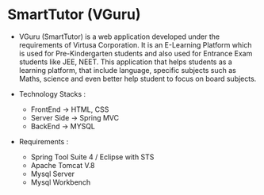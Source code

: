 # SmartTutor (VGuru)

* VGuru (SmartTutor) is a web application developed under the requirements of Virtusa Corporation. It is an E-Learning Platform which is used for Pre-Kindergarten students 
and also used for Entrance Exam students like JEE, NEET. This application that helps students as a learning platform, that include language, specific subjects such as Maths, science and even better help student to focus on board subjects.

* Technology Stacks :

  * FrontEnd     -> HTML, CSS
  * Server Side  -> Spring MVC
  * BackEnd      -> MYSQL
  
* Requirements :
  * Spring Tool Suite 4 / Eclipse with STS
  * Apache Tomcat V.8
  * Mysql Server
  * Mysql Workbench
